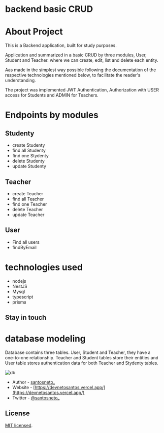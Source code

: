 # backend basic CRUD

# About Project

This is a Backend application, built for study purposes.

Application and summarized in a basic CRUD by three modules, User, Student and Teacher. where we can create, edit, list and delete each entity.

Aas made in the simplest way possible following the documentation of the respective technologies mentioned below, to facilitate the reader's understanding.

The project was implemented JWT Authentication, Authorization with USER access for Students and ADMIN for Teachers.

# Endpoints by modules

## Studenty
- create Studenty
- find all Studenty
- find one Stydenty
- delete Studenty
- update Studenty

## Teacher
- create Teacher
- find all Teacher
- find one Teacher
- delete Teacher
- update Teacher

## User
- Find all users
- findByEmail

# technologies used
- nodejs
- NestJS
- Mysql
- typescript
- prisma

## Stay in touch

# database modeling
Database contains three tables. User, Student and Teacher, they have a one-to-one relationship. Teacher and Student tables store their entities and User table stores authentication data for both Teacher and Stydenty tables.

![db](https://user-images.githubusercontent.com/89228679/196759230-fdcd9b44-da2f-4ebf-b739-41ff4bb9c597.png)



- Author - [santosneto_](https://www.instagram.com/santosneto_/)
- Website - [https://devnetosantos.vercel.app/](https://devnetosantos.vercel.app/)
- Twitter - [@santosneto_](https://twitter.com/santosneto_)

## License

[MIT licensed](LICENSE).
